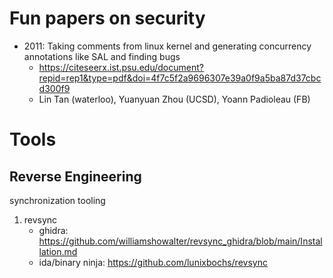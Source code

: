 # Fun papers on security
- 2011: Taking comments from linux kernel and generating concurrency annotations like SAL and finding bugs
    - https://citeseerx.ist.psu.edu/document?repid=rep1&type=pdf&doi=4f7c5f2a9696307e39a0f9a5ba87d37cbcd300f9
    - Lin Tan (waterloo), Yuanyuan Zhou (UCSD), Yoann Padioleau (FB) 


# Tools
## Reverse Engineering
synchronization tooling
1. revsync
    - ghidra: https://github.com/williamshowalter/revsync_ghidra/blob/main/Installation.md
    - ida/binary ninja: https://github.com/lunixbochs/revsync